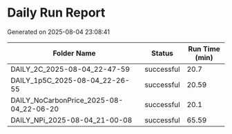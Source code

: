 # Daily Run Report
Generated on 2025-08-04 23:08:41

| Folder Name | Status     | Run Time (min) |
|-------------|------------|----------------|
| DAILY_2C_2025-08-04_22-47-59 | successful | 20.7 |
| DAILY_1p5C_2025-08-04_22-26-55 | successful | 20.59 |
| DAILY_NoCarbonPrice_2025-08-04_22-06-20 | successful | 20.1 |
| DAILY_NPi_2025-08-04_21-00-08 | successful | 65.59 |